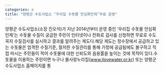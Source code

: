 ```yaml
---
categories: e
title: "양평군 수도사업소 ‘우리집 수돗물 안심확인제’무료 운영"
---
```

양평군 수도사업소(소장 진오석)가 지난 2014년부터 운영 중인 ‘우리집 수돗물 안심확인제’는 수돗물 수질이 궁금한 주민이 인터넷이나 전화로 검사를 신청하면 무료로 수도꼭지 수질검사를 실시하고 결과를 알려주는 제도다.해당 제도는 정수장에서 공급하고 있는 수돗물은 엄격한 수질기준, 철저한 수질관리를 통해 가정에 공급됨에도 불구하고 직접 마시는 주민들이 적어 수돗물에 대한 신뢰도와 음용률을 높이는 것에 목적이 있다.수돗물을 이용하는 주민이면 누구나 물사랑누리집(www.ilovewater.or.kr) 또는 양평군 수도사업소 홈페이지를 통